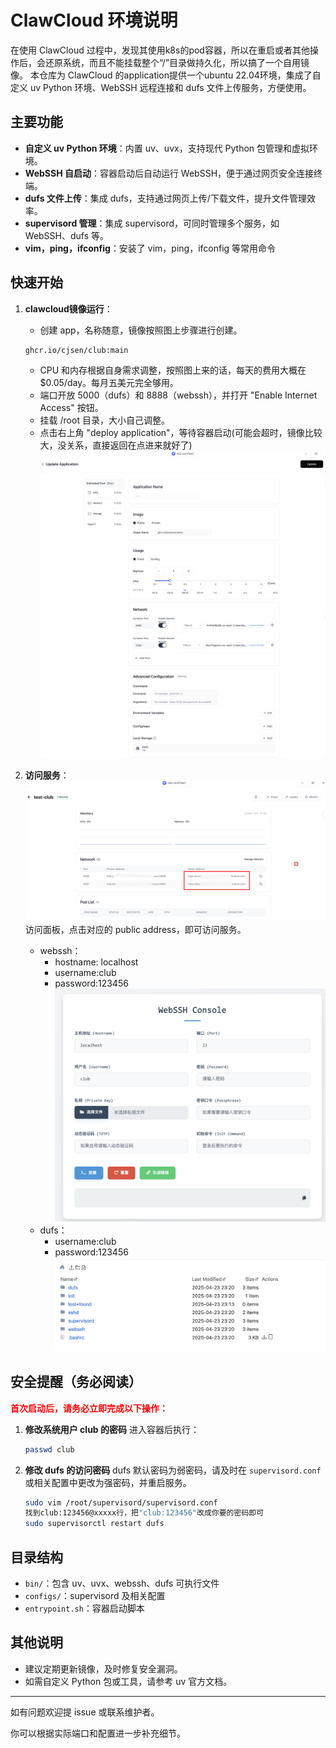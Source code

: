 # ClawCloud 环境说明

在使用 ClawCloud 过程中，发现其使用k8s的pod容器，所以在重启或者其他操作后，会还原系统，而且不能挂载整个“/”目录做持久化，所以搞了一个自用镜像。
本仓库为 ClawCloud 的application提供一个ubuntu 22.04环境，集成了自定义 uv Python 环境、WebSSH 远程连接和 dufs 文件上传服务，方便使用。

## 主要功能

- **自定义 uv Python 环境**：内置 uv、uvx，支持现代 Python 包管理和虚拟环境。
- **WebSSH 自启动**：容器启动后自动运行 WebSSH，便于通过网页安全连接终端。
- **dufs 文件上传**：集成 dufs，支持通过网页上传/下载文件，提升文件管理效率。
- **supervisord 管理**：集成 supervisord，可同时管理多个服务，如 WebSSH、dufs 等。
- **vim，ping，ifconfig**：安装了 vim，ping，ifconfig 等常用命令

## 快速开始

1. **clawcloud镜像运行**：
   - 创建 app，名称随意，镜像按照图上步骤进行创建。
   ``` bash
   ghcr.io/cjsen/club:main
   ```
   - CPU 和内存根据自身需求调整，按照图上来的话，每天的费用大概在 $0.05/day。每月五美元完全够用。
   - 端口开放 5000（dufs）和 8888（webssh），并打开 "Enable Internet Access" 按钮。
   - 挂载 /root 目录，大小自己调整。
   - 点击右上角 "deploy application"，等待容器启动(可能会超时，镜像比较大，没关系，直接返回在点进来就好了)
   ![alt text](./static/photos/deploy.png)

2. **访问服务**：
   ![alt text](./static/photos/network.png)
   访问面板，点击对应的 public address，即可访问服务。
   - webssh：
      - hostname: localhost
      - username:club
      - password:123456
      ![alt text](./static/photos/webssh.png)
   - dufs：
      - username:club
      - password:123456
      ![alt text](./static/photos/dufs.png)

## 安全提醒（务必阅读）

<font color="red">**首次启动后，请务必立即完成以下操作：**</font>

1. **修改系统用户 club 的密码**
   进入容器后执行：
   ```bash
   passwd club
   ```

2. **修改 dufs 的访问密码**
   dufs 默认密码为弱密码，请及时在 `supervisord.conf` 或相关配置中更改为强密码，并重启服务。
   ```bash
   sudo vim /root/supervisord/supervisord.conf
   找到club:123456@xxxxx行，把"club:123456"改成你要的密码即可
   sudo supervisorctl restart dufs
   ```

## 目录结构

- `bin/`：包含 uv、uvx、webssh、dufs 可执行文件
- `configs/`：supervisord 及相关配置
- `entrypoint.sh`：容器启动脚本

## 其他说明

- 建议定期更新镜像，及时修复安全漏洞。
- 如需自定义 Python 包或工具，请参考 uv 官方文档。

---

如有问题欢迎提 issue 或联系维护者。

你可以根据实际端口和配置进一步补充细节。